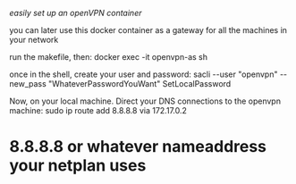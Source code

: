 *easily set up an openVPN container*

you can later use this docker container as a gateway for all the machines in your network

run the makefile, then:
docker exec -it openvpn-as sh

once in the shell, create your user and password:
sacli --user "openvpn" --new_pass "WhateverPasswordYouWant" SetLocalPassword

Now, on your local machine. Direct your DNS connections to the openvpn machine:
sudo ip route add 8.8.8.8 via 172.17.0.2
# 8.8.8.8 or whatever nameaddress your netplan uses